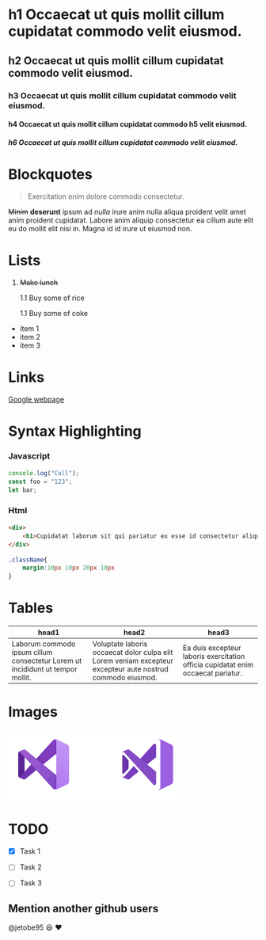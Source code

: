<!-- Heading -->

# h1 Occaecat ut quis mollit cillum cupidatat commodo velit eiusmod.
## h2 Occaecat ut quis mollit cillum cupidatat commodo velit eiusmod.
### h3 Occaecat ut quis mollit cillum cupidatat commodo velit eiusmod.
#### h4 Occaecat ut quis mollit cillum cupidatat commodo h5 velit eiusmod.
##### h6 Occaecat ut quis mollit cillum cupidatat commodo velit eiusmod.



<!-- Citas -->
# Blockquotes
> Exercitation enim dolore commodo consectetur.

~~Minim~~ **deserunt** ipsum ad _nulla_ irure anim nulla aliqua proident velit amet anim proident cupidatat. Labore anim aliquip consectetur ea cillum aute elit eu do mollit elit nisi in. Magna id id irure ut eiusmod non.

# Lists
1. ~~Make lunch~~

    1.1 Buy some of rice

    1.1 Buy some of coke

* item 1
* item 2
* item 3

# Links

[ Google webpage ](www.google.com)
# Syntax Highlighting

### Javascript

```javascript
console.log("Call");
const foo = "123";
let bar;
```
### Html

```html
<div>
    <h1>Cupidatat laborum sit qui pariatur ex esse id consectetur aliquip qui dolor occaecat.</h1>
</div>
```

```css
.className{
    margin:10px 10px 20px 10px
}
```

# Tables

|head1|head2|head3|
|---|---|--------|
|Laborum commodo ipsum cillum consectetur Lorem ut incididunt ut tempor mollit.|Voluptate laboris occaecat dolor culpa elit Lorem veniam excepteur excepteur aute nostrud commodo eiusmod.|Ea duis excepteur laboris exercitation officia cupidatat enim occaecat pariatur.

# Images
[logo]:vscode.png "Vscode logo"

![Vscode][logo]

# TODO 
* [x] Task 1

* [ ] Task 2

* [ ] Task 3

## Mention another github users
@jetobe95 :satisfied: :heart:



